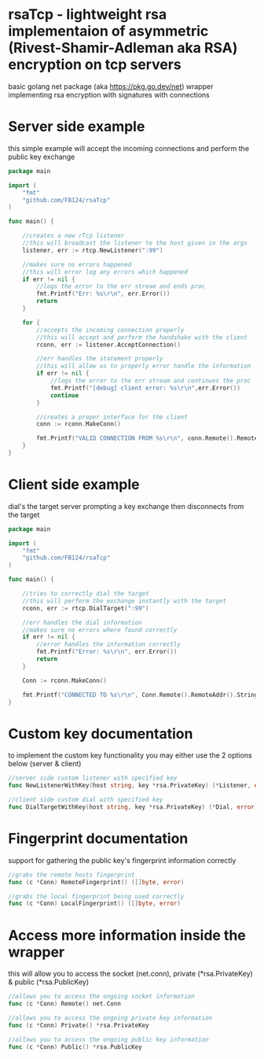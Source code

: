 # rsaTcp - lightweight rsa implementaion of asymmetric (Rivest-Shamir-Adleman aka RSA) encryption on tcp servers
basic golang net package (aka https://pkg.go.dev/net) wrapper implementing rsa encryption with signatures with connections


# Server side example
this simple example will accept the incoming connections and perform the public key exchange
```go
package main

import (
	"fmt"
	"github.com/FB124/rsaTcp"
)

func main() {

	//creates a new rTcp listener
	//this will broadcast the listener to the host given in the args
	listener, err := rtcp.NewListener(":99")

	//makes sure no errors happened
	//this will error log any errors which happened
	if err != nil {
		//logs the error to the err stream and ends proc
		fmt.Printf("Err: %s\r\n", err.Error())
		return
	}

	for {
		//accepts the incoming connection properly
		//this will accept and perform the handshake with the client
		rconn, err := listener.AcceptConnection()

		//err handles the statement properly
		//this will allow us to properly error handle the information
		if err != nil {
			//logs the error to the err stream and continues the proc
			fmt.Printf("[debug] client error: %s\r\n",err.Error())
			continue
		}

		//creates a proper interface for the client
		conn := rconn.MakeConn()

		fmt.Printf("VALID CONNECTION FROM %s\r\n", conn.Remote().RemoteAddr())
	}
}
```

# Client side example
dial's the target server prompting a key exchange then disconnects from the target
```go
package main

import (
	"fmt"
	"github.com/FB124/rsaTcp"
)

func main() {

	//tries to correctly dial the target
	//this will perform the exchange instantly with the target
	rconn, err := rtcp.DialTarget(":99")

	//err handles the dial information
	//makes sure no errors where found correctly
	if err != nil {
		//error handles the information correctly
		fmt.Printf("Error: %s\r\n", err.Error())
		return
	}

	Conn := rconn.MakeConn()

	fmt.Printf("CONNECTED TO %s\r\n", Conn.Remote().RemoteAddr().String())
}
```

# Custom key documentation
to implement the custom key functionality you may either use the 2 options below (server & client)
```go
//server side custom listener with specified key
func NewListenerWithKey(host string, key *rsa.PrivateKey) (*Listener, error)
```
```go
//client side custom dial with specified key
func DialTargetWithKey(host string, key *rsa.PrivateKey) (*Dial, error)
```

# Fingerprint documentation
support for gathering the public key's fingerprint information correctly
```go
//grabs the remote hosts fingerprint
func (c *Conn) RemoteFingerprint() ([]byte, error)
```
```go
//grabs the local fingerprint being used correctly
func (c *Conn) LocalFingerprint() ([]byte, error)
```

# Access more information inside the wrapper
this will allow you to access the socket (net.conn), private (*rsa.PrivateKey) & public (*rsa.PublicKey)
```go
//allows you to access the ongoing socket information
func (c *Conn) Remote() net.Conn
```
```go
//allows you to access the ongoing private key information
func (c *Conn) Private() *rsa.PrivateKey
```
```go
//allows you to access the ongoing public key information
func (c *Conn) Public() *rsa.PublicKey
```
